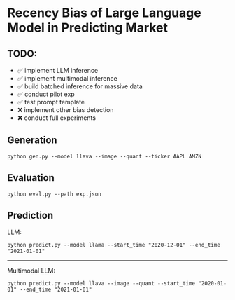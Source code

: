 # Recency Bias of Large Language Model in Predicting Market

## TODO:
- ✅ implement LLM inference
- ✅ implement multimodal inference
- ✅ build batched inference for massive data
- ✅ conduct pilot exp
- ✅ test prompt template
- :x: implement other bias detection
- :x: conduct full experiments

## Generation
```shell
python gen.py --model llava --image --quant --ticker AAPL AMZN
```

## Evaluation
```shell
python eval.py --path exp.json
```

## Prediction
LLM:
```shell
python predict.py --model llama --start_time "2020-12-01" --end_time "2021-01-01"
```

--------

Multimodal LLM:
```shell
python predict.py --model llava --image --quant --start_time "2020-01-01" --end_time "2021-01-01"
```
